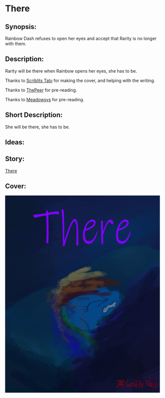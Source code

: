 # There

## Synopsis:
Rainbow Dash refuses to open her eyes and accept that Rarity is no longer with them.

## Description:
Rarity will be there when Rainbow opens her eyes, she has to be.

Thanks to [Scriblits Talo](https://www.fimfiction.net/user/495925/Scriblits+Talo/stories) for making the cover, and helping with the writing.

Thanks to [ThePeer](https://www.fimfiction.net/user/537939/ThePeer) for pre-reading.

Thanks to [Meadowsys](https://www.fimfiction.net/user/487213/meadowsys) for pre-reading.

## Short Description:
She will be there, she has to be.

## Ideas:


## Story:
[There](./there.md)

## Cover:
![cover](./there-cover-5.jpg)